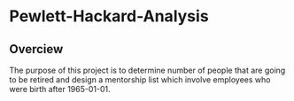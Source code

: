 # Pewlett-Hackard-Analysis
## Overciew
The purpose of this project is to determine number of people that are going to be retired and design a mentorship list which involve employees who were birth after 1965-01-01.

